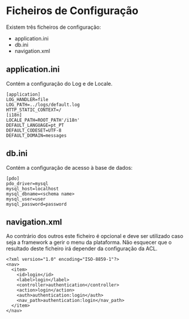 # Ficheiros de Configuração #
Existem três ficheiros de configuração:
  * application.ini
  * db.ini
  * navigation.xml

## application.ini ##
Contém a configuração do Log e de Locale.
```
[application]
LOG_HANDLER=file
LOG_PATH=../logs/default.log
HTTP_STATIC_CONTEXT=/
[i18n]
LOCALE_PATH=ROOT_PATH'/i18n'
DEFAULT_LANGUAGE=pt_PT
DEFAULT_CODESET=UTF-8
DEFAULT_DOMAIN=messages
```
## db.ini ##
Contém a configuração de acesso à base de dados:
```
[pdo]
pdo_driver=mysql
mysql_host=localhost
mysql_dbname=<schema name>
mysql_user=user
mysql_password=password
```
## navigation.xml ##
Ao contrário dos outros este ficheiro é opcional e deve ser utilizado caso seja a framework a gerir o menu da plataforma. Não esquecer que o resultado deste ficheiro irá depender da configuração da ACL.
```
<?xml version="1.0" encoding="ISO-8859-1"?>
<nav>
  <item>
    <id>login</id>
    <label>login</label>
    <controller>authentication</controller>
    <action>login</action>
    <auth>authentication:login</auth>
    <nav_path>authentication:login</nav_path>
  </item>
</nav>
```